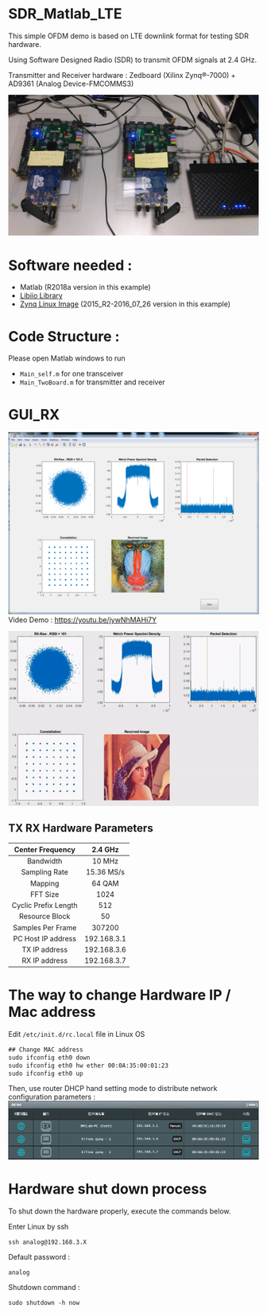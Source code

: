 # SDR_Matlab_LTE
This simple OFDM demo is based on LTE downlink format for testing SDR hardware.

Using Software Designed Radio (SDR) to transmit OFDM signals at 2.4 GHz.

Transmitter and Receiver hardware : Zedboard (Xilinx Zynq®-7000) + AD9361 (Analog Device-FMCOMMS3)

![Program GUI_RX](Readme_image/Hardware.jpg)

# Software needed :

* Matlab (R2018a version in this example)
* [Libiio Library](https://github.com/analogdevicesinc/libiio/releases)
* [Zynq Linux Image](https://wiki.analog.com/resources/tools-software/linux-software/zynq_images) (2015_R2-2016_07_26 version in this example)

# Code Structure :
Please open Matlab windows to run
* `Main_self.m` for one transceiver
* `Main_TwoBoard.m` for transmitter and receiver

# GUI_RX
![Program GUI_RX](Readme_image/GUI_RX.png)
Video Demo : https://youtu.be/jywNhMAHi7Y

![Program GUI gif](Readme_image/GUI_gif.gif)

## TX RX Hardware Parameters
| Center Frequency                 | 2.4 GHz                          |
|:--------------------------------:|:--------------------------------:|
| Bandwidth                        | 10 MHz                           |
| Sampling Rate                    | 15.36 MS/s                       |
| Mapping                          | 64 QAM                           |
| FFT Size                         | 1024                             |
| Cyclic Prefix Length             | 512                              |
| Resource Block                   | 50                               |
| Samples Per Frame                | 307200                           |
| PC Host IP address               | 192.168.3.1                      |
| TX IP address                    | 192.168.3.6                      |
| RX IP address                    | 192.168.3.7                      |

# The way to change Hardware IP / Mac address
Edit `/etc/init.d/rc.local` file in Linux OS
```
## Change MAC address
sudo ifconfig eth0 down
sudo ifconfig eth0 hw ether 00:0A:35:00:01:23
sudo ifconfig eth0 up
```
Then, use router DHCP hand setting mode to distribute network configuration parameters :
![Router setting](Readme_image/RouterSetting.png)

# Hardware shut down process
To shut down the hardware properly, execute the commands below.

Enter Linux by ssh
```
ssh analog@192.168.3.X
```
Default password :
```
analog
```
Shutdown command :
```
sudo shutdown -h now
```

